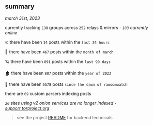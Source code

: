 
## summary
_march 31st, 2023_

currently tracking `138` groups across `252` relays & mirrors - _`103` currently online_

⏲ there have been `14` posts within the `last 24 hours`

🦈 there have been `467` posts within the `month of march`

🪐 there have been `891` posts within the `last 90 days`

🏚 there have been `887` posts within the `year of 2023`

🦕 there have been `5578` posts `since the dawn of ransomwatch`

there are `69` custom parsers indexing posts

_`20` sites using v2 onion services are no longer indexed - [support.torproject.org](https://support.torproject.org/onionservices/v2-deprecation/)_

> see the project [README](https://github.com/joshhighet/ransomwatch#ransomwatch--) for backend technicals

